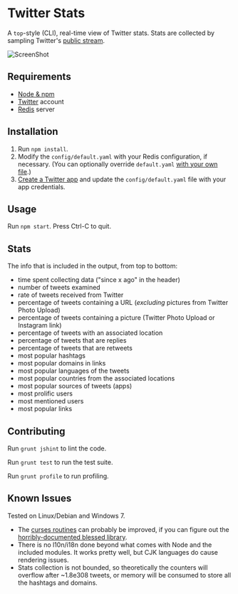 # Twitter Stats

A `top`-style (CLI), real-time view of Twitter stats. Stats are collected by sampling Twitter's [public stream](https://dev.twitter.com/docs/streaming-apis/streams/public).

![ScreenShot](https://raw.github.com/eheikes/twitter-stats/screenshots/images/screenshot.png)

## Requirements

* [Node & npm](http://nodejs.org/)
* [Twitter](https://twitter.com/) account
* [Redis](http://redis.io/) server

## Installation

1. Run `npm install`.
2. Modify the `config/default.yaml` with your Redis configuration, if necessary. (You can optionally override `default.yaml` [with your own file](https://github.com/lorenwest/node-config/wiki/Configuration-Files).)
3. [Create a Twitter app](https://dev.twitter.com/docs/auth/tokens-devtwittercom) and update the `config/default.yaml` file with your app credentials.

## Usage

Run `npm start`. Press Ctrl-C to quit.

## Stats

The info that is included in the output, from top to bottom:

* time spent collecting data ("since x ago" in the header)
* number of tweets examined
* rate of tweets received from Twitter
* percentage of tweets containing a URL (_excluding_ pictures from Twitter Photo Upload)
* percentage of tweets containing a picture (Twitter Photo Upload or Instagram link)
* percentage of tweets with an associated location
* percentage of tweets that are replies
* percentage of tweets that are retweets
* most popular hashtags
* most popular domains in links
* most popular languages of the tweets
* most popular countries from the associated locations
* most popular sources of tweets (apps)
* most prolific users
* most mentioned users
* most popular links

## Contributing

Run `grunt jshint` to lint the code.

Run `grunt test` to run the test suite.

Run `grunt profile` to run profiling.

## Known Issues

Tested on Linux/Debian and Windows 7.

* The [curses routines](lib/formatter.js) can probably be improved, if you can figure out the [horribly-documented blessed library](https://github.com/chjj/blessed).
* There is no l10n/i18n done beyond what comes with Node and the included modules. It works pretty well, but CJK languages do cause rendering issues.
* Stats collection is not bounded, so theoretically the counters will overflow after ~1.8e308 tweets, or memory will be consumed to store all the hashtags and domains.
